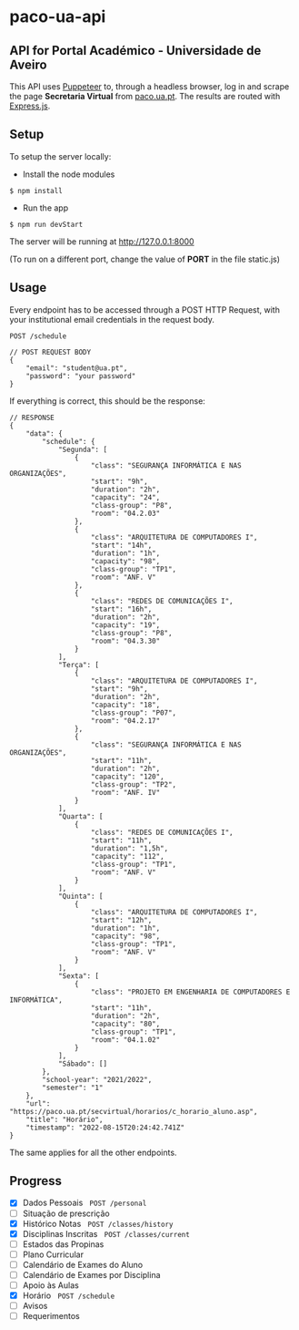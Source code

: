 # paco-ua-api
## API for Portal Académico - Universidade de Aveiro

This API uses [Puppeteer](https://pptr.dev/) to, through a headless browser, log in and scrape the page **Secretaria Virtual** from [paco.ua.pt](https://paco.ua.pt). The results are routed with [Express.js](https://expressjs.com/).

## Setup

To setup the server locally:

- Install the node modules
```
$ npm install
```

- Run the app
```
$ npm run devStart
```

The server will be running at http://127.0.0.1:8000

(To run on a different port, change the value of **PORT** in the file static.js)

## Usage
Every endpoint has to be accessed through a POST HTTP Request, with your institutional email credentials in the request body.

```POST /schedule```
```json5
// POST REQUEST BODY
{
    "email": "student@ua.pt",
    "password": "your password" 
}
```
If everything is correct, this should be the response:
```json5
// RESPONSE
{
    "data": {
        "schedule": {
            "Segunda": [
                {
                    "class": "SEGURANÇA INFORMÁTICA E NAS ORGANIZAÇÕES",
                    "start": "9h",
                    "duration": "2h",
                    "capacity": "24",
                    "class-group": "P8",
                    "room": "04.2.03"
                },
                {
                    "class": "ARQUITETURA DE COMPUTADORES I",
                    "start": "14h",
                    "duration": "1h",
                    "capacity": "98",
                    "class-group": "TP1",
                    "room": "ANF. V"
                },
                {
                    "class": "REDES DE COMUNICAÇÕES I",
                    "start": "16h",
                    "duration": "2h",
                    "capacity": "19",
                    "class-group": "P8",
                    "room": "04.3.30"
                }
            ],
            "Terça": [
                {
                    "class": "ARQUITETURA DE COMPUTADORES I",
                    "start": "9h",
                    "duration": "2h",
                    "capacity": "18",
                    "class-group": "P07",
                    "room": "04.2.17"
                },
                {
                    "class": "SEGURANÇA INFORMÁTICA E NAS ORGANIZAÇÕES",
                    "start": "11h",
                    "duration": "2h",
                    "capacity": "120",
                    "class-group": "TP2",
                    "room": "ANF. IV"
                }
            ],
            "Quarta": [
                {
                    "class": "REDES DE COMUNICAÇÕES I",
                    "start": "11h",
                    "duration": "1,5h",
                    "capacity": "112",
                    "class-group": "TP1",
                    "room": "ANF. V"
                }
            ],
            "Quinta": [
                {
                    "class": "ARQUITETURA DE COMPUTADORES I",
                    "start": "12h",
                    "duration": "1h",
                    "capacity": "98",
                    "class-group": "TP1",
                    "room": "ANF. V"
                }
            ],
            "Sexta": [
                {
                    "class": "PROJETO EM ENGENHARIA DE COMPUTADORES E INFORMÁTICA",
                    "start": "11h",
                    "duration": "2h",
                    "capacity": "80",
                    "class-group": "TP1",
                    "room": "04.1.02"
                }
            ],
            "Sábado": []
        },
        "school-year": "2021/2022",
        "semester": "1"
    },
    "url": "https://paco.ua.pt/secvirtual/horarios/c_horario_aluno.asp",
    "title": "Horário",
    "timestamp": "2022-08-15T20:24:42.741Z"
}
```
The same applies for all the other endpoints.

## Progress
- [x] Dados Pessoais &nbsp;&nbsp;```POST /personal```  
- [ ] Situação de prescrição
- [x] Histórico Notas &nbsp;&nbsp;```POST /classes/history```
- [x] Disciplinas Inscritas &nbsp;&nbsp;```POST /classes/current```
- [ ] Estados das Propinas
- [ ] Plano Curricular 
- [ ] Calendário de Exames do Aluno
- [ ] Calendário de Exames por Disciplina
- [ ] Apoio às Aulas
- [x] Horário &nbsp;&nbsp;```POST /schedule```
- [ ] Avisos
- [ ] Requerimentos
